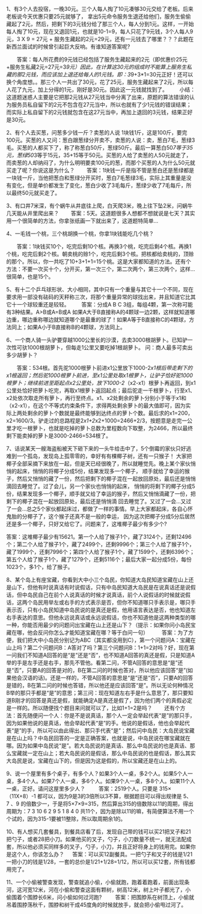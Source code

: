 

1、有3个人去投宿，一晚30元。三个人每人掏了10元凑够30元交给了老板。后来老板说今天优惠只要25元就够了，
    拿出5元命令服务生退还给他们，服务生偷偷藏起了2元，然后，把剩下的3元钱分给了那三个人，每人分到1元。这样，一开始每人掏了10元，现在又退回1元，也就是10-1=9，每人只花了9元钱，3个人每人9元，3 X 9 = 27元 + 服务生藏起的2元=29元，还有一元钱去了哪里？？？此题在新西兰面试的时候曾引起巨大反响。有谁知道答案呢?

　　答案：每人所花费的9元钱已经包括了服务生藏起来的2元（即优惠价25元+服务生私藏2元=27元=3*9元）因此，在计算这30元的组成时不能算上服务生私藏的那2元钱，而应该加上退还给每人的1元钱。即：3*9+3*1=30元正好！还可以换个角度想。。那三个人一共出了30元，花了25元，服务生藏起来了2元，所以每人花了九元，加上分得的1元，刚好是30元。因此这一元钱就找到了。
　　小结：这道题迷惑人主要是它把那2元钱从27元钱当中分离了出来，原题的算法错误的认为服务员私自留下的2元不包含在27元当中，所以也就有了少1元钱的错误结果；而实际上私自留下的2元钱就包含在这27元当中，再加上退回的3元钱，结果正好是30元。

2、有个人去买葱，问葱多少钱一斤？卖葱的人说 1块钱1斤，这是100斤，要完100元。买葱的人又问：葱白跟葱绿分开卖不，卖葱的人说：卖，葱白7毛，葱绿3毛。买葱的人都买下了，称了称葱白50斤，葱绿50斤。最后一算葱白50*7等于35元，葱绿50*3等于15元，35+15等于50元。买葱的人给了卖葱的人50元就走了，而卖葱的人却纳闷了，为什么明明要卖100元的葱，而那个买葱的人为什么50元就买走了呢？你说这是为什么？
　　答案：1块钱一斤是指不管是葱白还是葱绿都是一块钱一斤，当他把葱白和葱绿分开买时，葱白7毛葱绿3毛，实际上其重量是没有变化，但是单价都发生了变化，葱白少收了3毛每斤，葱绿少收了7毛每斤，所以最终50元就买走了。


3、有口井7米深，有个蜗牛从井底往上爬，白天爬3米，晚上往下坠2米，问蜗牛几天能从井里爬出来？
　　答案：5天。这道题很多人想都不想就说是七天？其实用一个很简单的方法，你拿张纸画一下就出来了，这道题特简单…


4、一毛钱一个桃，三个桃胡换一个桃，你拿1块钱能吃几个桃？

　　答案：1块钱买10个，吃完后剩10个核。再换3个桃，吃完后剩4个核。再换1个桃，吃完后剩2个核。朝卖桃的赊1个，吃完后剩3个核。把核都给卖桃的，顶赊的那个。所以，你一共吃了10+3+1+1=15个桃。这是大家都知道的方法。还有个方法：不要一次买十个，分开买，第一次三个，第二次两个，第三次两个，这样…很简单，也是15个。


5、有十二个乒乓球形状、大小相同，其中只有一个重量与其它十一个不同，现在要求用一部没有砝码的天秤称三次，将那个重量异常的球找出来，并且知道它比其它十一个球较重还是较轻。
　　答案：分成A B C 3组，每组4颗，第一次称可能有3种结果。A>B或A=B或A 如果A大于B直接称A的4颗球一边2颗，这样就知道哪边重，哪边重称哪边就知道哪个是最重的球了！如果A等于B直接称C的4颗球，方法同上；如果A小于B直接称B的4颗球，方法同上。


6、一个商人骑一头驴要穿越1000公里长的沙漠，去卖3000根胡萝卜。已知驴一次性可驮1000根胡萝卜，但每走1公里又要吃掉1根胡萝卜。
问：商人最多可卖出多少胡萝卜？

　　答案：534根。首先驼1000根萝卜前进x1公里放下1000-2*x1根后带走剩下的x1根返回；然后驼1000根萝卜前进，至x1公里处取x1根萝卜，让驴子恰好驼1000根萝卜；继续前进至距起点x2公里处，放下1000-2*（x2-x1）根萝卜再返回，到x1公里处恰好把萝卜吃完，再取x1根萝卜返回起点；最后驼走一千根萝卜，行至x1、x2处依次取走所有萝卜，再行至终点。x1、x2处剩余的萝卜分别小于等于x1和（x2-x1），在这个不等式约束条件下，求得两处剩余萝卜的最大值即可，因为实际上两处剩余的萝卜个数就是最终能够到达终点的萝卜个数。最后求的x1=200，x2=1600/3。驴走过的总路程是2*x1+2*x2+1000=2466+2/3，按题意是走完一公里才吃一根萝卜，也就是吃掉的萝卜总数为里程数向下取整，为2466，所以最终剩下能卖掉的萝卜是3000-2466=534根了。


7、话说某天一艘海盗船被天下砸下来的一头牛给击中了，5个倒霉的家伙只好逃难到一个孤岛，发现岛上孤零零的，幸好有有棵椰子树，还有一只猴子！
大家把椰子全部采摘下来放在一起，但是天已经很晚了，所以就睡觉先。晚上某个家伙悄悄的起床，悄悄的将椰子分成5份，结果发现多一个椰子，
顺手就给了幸运的猴子，然后又悄悄的藏了一份，然后把剩下的椰子混在一起放回原处，最后还是悄悄滴回去睡觉了。过了会儿，另一个家伙也悄悄的起床，
悄悄的将剩下的椰子分成5份，结果发现多一个椰子，顺手就又给了幸运的猴子，然后又悄悄滴藏了一份，把剩下的椰子混在一起放回原处，最后还是悄悄滴
回去睡觉了。又过了一会…又过了一会…总之5个家伙都起床过，都做了一样的事情。早上大家都起床，各自心怀鬼胎的分椰子了，这个猴子还真不是一般的幸运，
因为这次把椰子分成5分后居然还是多一个椰子，只好又给它了。问题来了，这堆椰子最少有多少个?

答案：这堆椰子最少有15621。第一个人给了猴子1个，藏了3124个，还剩12496个；第二个人给了猴子1个，藏了2499个，还剩9996个；第三个人给了猴子1个，藏了1999个，还剩7996个；第四个人给了猴子1个，藏了1599个，还剩6396个；第五个人给了猴子1个，藏了1279个，还剩5116个；最后大家一起分成5份，每份1023个，多1个，给了猴子。


8、某个岛上有座宝藏，你看到大中小三个岛民，你知道大岛民知道宝藏在山上还是山下，但他有时说真话有时说假话，只有中岛民知道大岛民是在说真话还是说假话，但中岛民自己在前个人说真话的时候才说真话，前个人说假话的时候就说假话，这两个岛民用举左或右手的方式表示是否，但你不知道哪只手表示是，哪只手表示否，只有小岛民知道中岛民说的是真还是假，他用语言表达是否，他也知道左右手表达的意思。但他永远说真话或永远说假话，你也不知道他是这两种类型的哪一种，你能否用最少的问题问出宝藏在山上还是山下？（提示：如果你问小岛民宝藏在哪，他会反问你怎么才能知道宝藏在哪？等于白问一句）
　　
答案：为了方便，我们把大中小岛民分别记为ABC（其实都没用到C），第一个问题问A：宝藏在山上吗？第二个问题问B：A答对了吗？第三个问题问B：1+1=2对吗？好，现在第一问我们不知道A回答的是“是”还是“否”，也不知道A回答的真还是假，只是知道A举的手是左手还是右手，那先不管他。看第二问，不管A回答的意思是“是”还是“否”，只要A的回答是对的，B在第二问的时候也答对，所以他应该回答“是”(如果他会汉语的话)。还是一样的，不管A回答的意思是“是”还是“否”，只要A的回答是错的，B在第二问的时候也答错，所以他还是应该回答“是”。所以无论何种情况B举的那只手都是“是”的意思；第三问：现在知道左右手是什么意思了，那只要知道B刚才的回答是真还是假，就能确定A是真还是假了，因为他们两个的真假必定是一样的。所以随便找个题目来问就可以了，比如1+1=2是吗？
　　还有个方法：首先随便问一个人：你是不是说真话，那个人一定会举起代表“是”的那只手，因为如果他说的是真话，他会举起代表“是”的手。他说的是假话，他也会举起代表“是”的手，所以可以由此得出、那只手代表“是”；然后问中岛民：大岛民说宝藏是在山上吗？中岛民回答的一定是正确答案，也就是说，中岛民说在哪宝藏就在哪。因为如果中岛民说“是”。若大岛民说的是真话、那么中岛民说的也是真话、那么宝藏就一定在山上；若大岛民说的是假话，那么中岛民说的也是假话，那么其实大岛民是说，宝藏在山下的，但是因为这是假的，所以宝藏还是在山上的。


9、说一个屋里有多个桌子，有多个人？如果3个人一桌，多2个人。如果5个人一桌，多4个人。如果7个人一桌，多6个人。如果9个人一桌，多8个人。如果11个人一桌，正好。请问这屋里多少人？
　　
答案：2519个人。只要是 315×（11X+8）-1 都可以，因为9是3的3倍所以3不算，根据题目可以得出规律是 5、 7 、9 的倍数少一，于是将5×7×9=315，然后算出315的倍数除以11的周期，得出周期为：7 3 10 6 2 9 5 1 8 4 0 共11个，因为是除以11的嘛，有简便算法不用一个个试的，因为315-1要被11整除，所以取周期余1的。


10、有人想买几套餐具，到餐具店看了后，发现自己带的钱可以买21把叉子和21把勺子，或者28把小刀。如果他买的叉子，勺子，小刀数量不统一，就无法配成套，所以他必须买同样多的叉子，勺子，小刀，并且正好将身上的钱用完。如果你是这个人，你该怎么办？
　
答案：可以买12副餐具。一把勺子和叉子的钱是1/21 一把小刀的钱是1/28，一套的总价是1/21+1/28=1/12，所以可以买12套，所有钱都用完了。


11、一个小偷被警查发现，警查就追小偷，小偷就跑，跑着着跑着，前面出现条河，这河宽12米，河在小偷和警查这面有颗树，树高12米，树上叶子都光了，小偷围着个围脖长6米，问小偷如何过河跑?
　　
答案：把围脖系在树顶上，小偷就吊着围脖荡秋千，围脖和树干成45度角的时候就放手，就会把小偷甩过河了。

